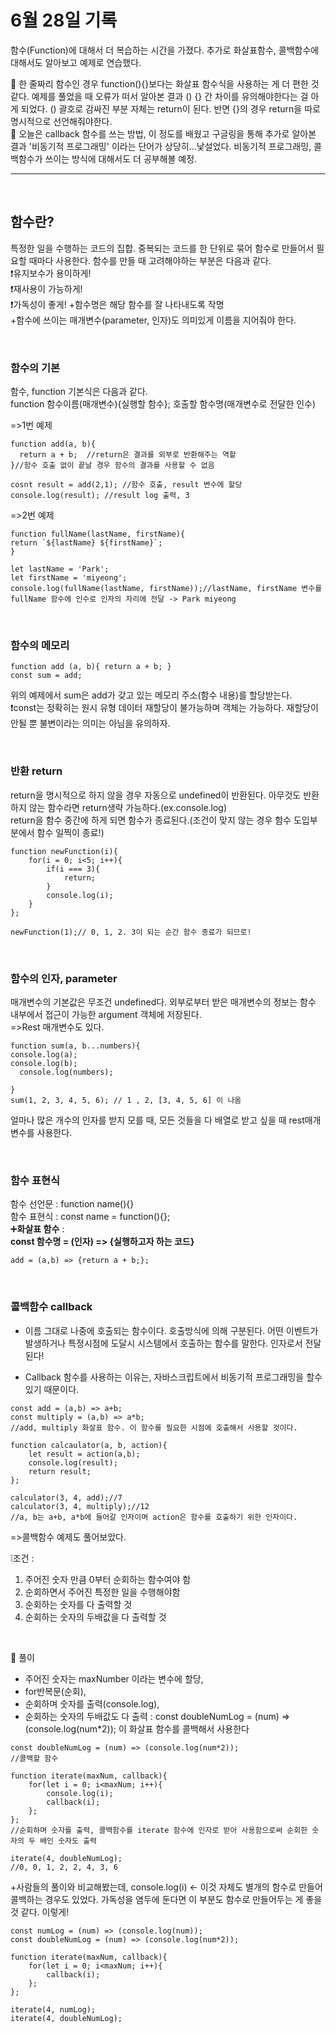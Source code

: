 # 6월 28일 기록

함수(Function)에 대해서 더 복습하는 시간을 가졌다. 추가로 화살표함수, 콜백함수에 대해서도 알아보고 예제로 연습했다.

🔶 한 줄짜리 함수인 경우 function(){}보다는 화살표 함수식을 사용하는 게 더 편한 것 같다. 예제를 풀었을 때 오류가 떠서 알아본 결과 () {} 간 차이를 유의해야한다는 걸 아게 되었다. () 괄호로 감싸진 부분 자체는 return이 된다. 반면 {}의 경우 return을 따로 명시적으로 선언해줘야한다. <br>
🔶 오늘은 callback 함수를 쓰는 방법, 이 정도를 배웠고 구글링을 통해 추가로 알아본 결과 '비동기적 프로그래밍' 이라는 단어가 상당히...낯설었다. 비동기적 프로그래밍, 콜백함수가 쓰이는 방식에 대해서도 더 공부해볼 예정.

---

<br>

## 함수란?

특정한 일을 수행하는 코드의 집합. 중복되는 코드를 한 단위로 묶어 함수로 만들어서 필요할 때마다 사용한다. 함수를 만들 때 고려해야하는 부분은 다음과 같다.<br>
❗유지보수가 용이하게!<br>
❗재사용이 가능하게!<br>
❗가독성이 좋게! +함수명은 해당 함수를 잘 나타내도록 작명
<br> +함수에 쓰이는 매개변수(parameter, 인자)도 의미있게 이름을 지어줘야 한다.

<br>

### 함수의 기본

함수, function 기본식은 다음과 같다. <br>
function 함수이름(매개변수){실행할 함수};
호출할 함수명(매개변수로 전달한 인수)

=>1번 예제

```
function add(a, b){
  return a + b;  //return은 결과를 외부로 반환해주는 역할
}//함수 호출 없이 끝날 경우 함수의 결과를 사용할 수 없음

cosnt result = add(2,1); //함수 호출, result 변수에 할당
console.log(result); //result log 출력, 3
```

=>2번 예제

```
function fullName(lastName, firstName){
return `${lastName} ${firstName}`;
}

let lastName = 'Park';
let firstName = 'miyeong';
console.log(fullName(lastName, firstName));//lastName, firstName 변수를 fullName 함수에 인수로 인자의 자리에 전달 -> Park miyeong
```

<br>

### 함수의 메모리

```
function add (a, b){ return a + b; }
const sum = add;
```

위의 예제에서 sum은 add가 갖고 있는 메모리 주소(함수 내용)를 할당받는다. <br>
❗const는 정확히는 원시 유형 데이터 재할당이 불가능하며 객체는 가능하다. 재할당이 안될 뿐 불변이라는 의미는 아님을 유의하자.

<br>

### 반환 return

return을 명시적으로 하지 않을 경우 자동으로 undefined이 반환된다. 아무것도 반환하지 않는 함수라면 return생략 가능하다.(ex.console.log) <br>
return을 함수 중간에 하게 되면 함수가 종료된다.(조건이 맞지 않는 경우 함수 도입부분에서 함수 일찍이 종료!)

```
function newFunction(i){
    for(i = 0; i<5; i++){
        if(i === 3){
            return;
        }
        console.log(i);
    }
};

newFunction(1);// 0, 1, 2. 3이 되는 순간 함수 종료가 되므로!
```

<br>

### 함수의 인자, parameter

매개변수의 기본값은 무조건 undefined다. 외부로부터 받은 매개변수의 정보는 함수 내부에서 접근이 가능한 argument 객체에 저장된다.
<br>
=>Rest 매개변수도 있다.

```
function sum(a, b...numbers){
console.log(a);
console.log(b);
  console.log(numbers);

}
sum(1, 2, 3, 4, 5, 6); // 1 , 2, [3, 4, 5, 6] 이 나옴
```

얼마나 많은 개수의 인자를 받지 모를 때, 모든 것들을 다 배열로 받고 싶을 때 rest매개변수를 사용한다.

<br>

### 함수 표현식

함수 선언문 : function name(){} <br>
함수 표현식 : const name = function(){}; <br>
➕**화살표 함수** :  
**const 함수명 = (인자) => {실행하고자 하는 코드}**

```
add = (a,b) => {return a + b;};
```

<br>

### 콜백함수 callback

- 이름 그대로 나중에 호출되는 함수이다. 호출방식에 의해 구분된다. 어떤 이벤트가 발생하거나 특정시점에 도달시 시스템에서 호출하는 함수를 말한다. 인자로서 전달된다!

- Callback 함수를 사용하는 이유는, 자바스크립트에서 비동기적 프로그래밍을 할수 있기 때문이다.

```
const add = (a,b) => a+b;
const multiply = (a,b) => a*b;
//add, multiply 화살표 함수. 이 함수를 필요한 시점에 호출해서 사용할 것이다.

function calcaulator(a, b, action){
    let result = action(a,b);
    console.log(result);
    return result;
};

calculator(3, 4, add);//7
calculator(3, 4, multiply);//12
//a, b는 a+b, a*b에 들어갈 인자이며 action은 함수를 호출하기 위한 인자이다.

```

=>콜백함수 예제도 풀어보았다. <br>

❕조건 : <br>

1. 주어진 숫자 만큼 0부터 순회하는 함수여야 함
2. 순회하면서 주어진 특정한 일을 수행해야함
3. 순회하는 숫자를 다 출력할 것
4. 순회하는 숫자의 두배값을 다 출력할 것

<br>

📝 풀이<br>

- 주어진 숫자는 maxNumber 이라는 변수에 할당,<br>
- for반복문(순회), <br>
- 순회하며 숫자를 출력(console.log), <br>
- 순회하는 숫자의 두배값도 다 출력 : const doubleNumLog = (num) => (console.log(num\*2)); 이 화살표 함수를 콜백해서 사용한다

```
const doubleNumLog = (num) => (console.log(num*2));
//콜백할 함수

function iterate(maxNum, callback){
    for(let i = 0; i<maxNum; i++){
        console.log(i);
        callback(i);
    };
};
//순회하며 숫자를 출력, 콜백함수를 iterate 함수에 인자로 받아 사용함으로써 순회한 숫자의 두 배인 숫자도 출력

iterate(4, doubleNumLog);
//0, 0, 1, 2, 2, 4, 3, 6

```

+사람들의 풀이와 비교해봤는데, console.log(i) <- 이것 자체도 별개의 함수로 만들어 콜백하는 경우도 있었다. 가독성을 염두에 둔다면 이 부분도 함수로 만들어두는 게 좋을 것 같다. 이렇게!

```
const numLog = (num) => (console.log(num));
const doubleNumLog = (num) => (console.log(num*2));

function iterate(maxNum, callback){
    for(let i = 0; i<maxNum; i++){
        callback(i);
    };
};

iterate(4, numLog);
iterate(4, doubleNumLog);

```
